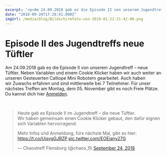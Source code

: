 ```yaml
---
excerpt: '<p>Am 24.09.2018 gab es die Episode II von unserem Jugendtreff&nbsp;&#8211;&nbsp;neue Tüftler. Neben Variablen und einem Cookie Klicker haben wir auch weiter an unseren Gesteuerten&nbsp;Calliope&nbsp;Mini Robotern gearbeitet. Auch haben wir&nbsp;Zuwachs&nbsp;erfahren und <a href="https://chaostreff-flensburg.de/2018/episode-ii-des-jugendtreffs-neue-tueftler/" class="more-link">[&hellip;]</a></p>'
date: "2018-09-24T17:28:41.000Z"
imgUrl: /media/blog/Bildschirmfoto-von-2019-01-22-21-42-00.png
---
```

# Episode II des Jugendtreffs neue Tüftler

<p>Am 24.09.2018 gab es die Episode II von unserem Jugendtreff<span class="hiddenGrammarError">&nbsp;&#8211;&nbsp;</span>neue Tüftler. Neben Variablen und einem Cookie Klicker haben wir auch weiter an unseren Gesteuerten&nbsp;<span class="hiddenSpellError">Calliope</span>&nbsp;Mini Robotern gearbeitet. Auch haben wir&nbsp;Zuwachs&nbsp;erfahren und sind mittlerweile bei 7 Teilnehmer. Für unser nächstes Treffen am Montag, dem 05. November gibt es noch Freie Plätze. Du kannst dich hier <a href="https://chaostreff-flensburg.de/events/jugendtreff-neue-tueftler/">Anmelden</a>.&nbsp;</p>
<p>&nbsp;</p>
<blockquote class="twitter-tweet" data-partner="tweetdeck">
<p dir="ltr" lang="de">Heute gab es Episode II im Jugendtreff &#8211; die neue Tüftler.<br />
Wir haben gemeinsam einen Cookie Klicker gebaut, den dafür eignen sich Variablen hervorragend.</p>
<p>Mehr Infos und Anmeldung, fürs nächste Mal, gibt es hier: <a href="https://t.co/UisvgGJRZP">https://t.co/UisvgGJRZP</a> <a href="https://t.co/EOEiany27G">pic.twitter.com/EOEiany27G</a></p>
<p>— Chaostreff Flensburg (@chaos_fl) <a href="https://twitter.com/chaos_fl/status/1044275833840504833?ref_src=twsrc%5Etfw">September 24, 2018</a></p></blockquote>
<p><script async="" src="/media/blog/uploads/widgets.js" charset="utf-8"></script><br />
&nbsp;</p>

